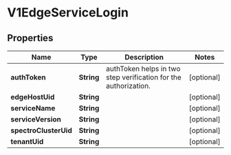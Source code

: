 # V1EdgeServiceLogin

## Properties
Name | Type | Description | Notes
------------ | ------------- | ------------- | -------------
**authToken** | **String** | authToken helps in two step verification for the authorization. |  [optional]
**edgeHostUid** | **String** |  |  [optional]
**serviceName** | **String** |  |  [optional]
**serviceVersion** | **String** |  |  [optional]
**spectroClusterUid** | **String** |  |  [optional]
**tenantUid** | **String** |  |  [optional]
